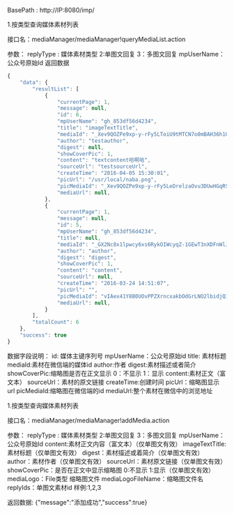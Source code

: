 BasePath : http://IP:8080/imp/

1.按类型查询媒体素材列表

接口名：mediaManager/mediaManager!queryMediaList.action

参数： replyType : 媒体素材类型 2:单图文回复 3：多图文回复  mpUserName：公众号原始Id
返回数据
``` javascript 
{
    "data": {
        "resultList": [
            {
                "currentPage": 1,
                "message": null,
                "id": 6,
                "mpUserName": "gh_853df56d4234",
                "title": "imageTextTitle",
                "mediaId": "_Xev9QOZPe9xp-y-rFy5LToiU9tMTCN7o0mBAH36h1Q",
                "author": "testauthor",
                "digest": null,
                "showCoverPic": 1,
                "content": "textcontent哈啊哈",
                "sourceUrl": "testsourceUrl",
                "createTime": "2016-04-05 15:30:01",
                "picUrl": "/usr/local/naba.png",
                "picMediaId": "_Xev9QOZPe9xp-y-rFy5LeDrelzaOvu3DUwHGqRSn0s",
                "mediaUrl": null,
            },
            {
                "currentPage": 1,
                "message": null,
                "id": 5,
                "mpUserName": "gh_853df56d4234",
                "title": null,
                "mediaId": "_GX2Nc8x1lpwcy6xs6RykOIWcyqZ-1GEwT3nXDFnWlJHsjscBRDzDpVQtMhePqO0",
                "author": "author",
                "digest": "digest",
                "showCoverPic": 1,
                "content": "content",
                "sourceUrl": null,
                "createTime": "2016-03-24 14:51:07",
                "picUrl": "",
                "picMediaId": "vIAex41Y8B0UOvPPZXrncxakbOdGrLNO2lbidjQI6BBl6-0EUxT530_KYpUw1W9U",
                "mediaUrl": null,
            }
        ],
        "totalCount": 6
    },
    "success": true
}
```
数据字段说明：
id: 媒体主键序列号 
mpUserName：公众号原始id 
title: 素材标题
mediaId:素材在微信端的媒体id
author:作者
digest:素材描述或者简介
showCoverPic:缩略图是否在正文显示 0：不显示 1：显示 
content:素材正文（富文本）
sourceUrl：素材的原文链接
createTime:创建时间
picUrl：缩略图显示url
picMediaId:缩略图在微信端的id
mediaUrl:整个素材在微信中的浏览地址

1.按类型查询媒体素材列表

接口名：mediaManager/mediaManager!addMedia.action

参数： 
replyType : 媒体素材类型 2:单图文回复 3：多图文回复 
mpUserName：公众号原始Id
content:素材正文内容（富文本）（仅单图文有效）
imageTextTitle: 素材标题（仅单图文有效）
digest：素材描述或着简介（仅单图文有效）
author：素材作者（仅单图文有效）
sourceUrl：素材原文链接（仅单图文有效）
showCoverPic：是否在正文中显示缩略图 0:不显示 1:显示（仅单图文有效）
mediaLogo：File类型 缩略图文件
mediaLogoFileName：缩略图文件名
replyIds：单图文素材id 样例:1,2,3 

返回数据:
{"message":"添加成功","success":true}



